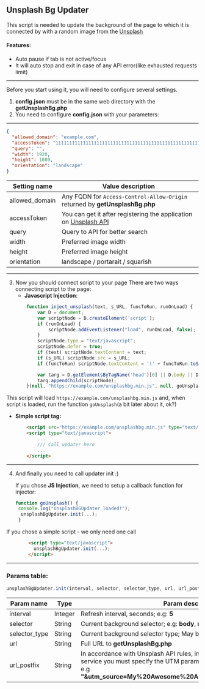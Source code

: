 ## Unsplash Bg Updater

This script is needed to update the background of the page to which it is connected by with a random image from the [Unsplash](https://unsplash.com/)
#### Features:

 - Auto pause if tab is not active/focus
 - It will auto stop and exit in case of any API error(like exhausted requests limit)

----------


Before you start using it, you will need to configure several settings.

 1. __config.json__ must be in the same web directory with the __getUnsplashBg.php__
 2. You need to configure __config.json__ with your parameters:


----------


```json
{  
  "allowed_domain": "example.com",
  "accessToken": "1111111111111111111111111111111111111111111111111111111111111111",  
  "query": "",  
  "width": 1920,  
  "height": 1080,  
  "orientation": "landscape"  
}
```
|Setting name|Value description|
|--|--|
|allowed_domain| Any FQDN for `Access-Control-Allow-Origin` returned by __getUnsplashBg.php__  |
|accessToken | You can get it after registering the application on [Unsplash API](https://unsplash.com/developers)|
|query| Query to API for better search |
|width|Preferred image width|
|height|Preferred image height|
|orientation| landscape / portarait / squarish |


----------


 3. Now you should connect script to your page
There are two ways connecting script to the page:
	- __Javascript Injection__:
	```javascript
        function inject_unsplash(text, s_URL, funcToRun, runOnLoad) {
            var D = document;
            var scriptNode = D.createElement('script');
            if (runOnLoad) {
                scriptNode.addEventListener("load", runOnLoad, false);
            }
            scriptNode.type = "text/javascript";
            scriptNode.defer = true;
            if (text) scriptNode.textContent = text;
            if (s_URL) scriptNode.src = s_URL;
            if (funcToRun) scriptNode.textContent = '(' + funcToRun.toString() + ')()';

            var targ = D.getElementsByTagName('head')[0] || D.body || D.documentElement;
            targ.appendChild(scriptNode);
        }(null, "https://example.com/unsplashbg.min.js", null, goUnsplash);
	```
This script will load `https://example.com/unsplashbg.min.js` and, when script is loaded, run the function `goUnsplash`(a bit later about it, ok?)

  - __Simple script tag:__
	```html
		<script src="https://example.com/unsplashbg.min.js" type="text/javascript" integrity="%INTEGRITY%" defer></script>
		<script type="text/javascript">
			...
			///	Call updater here
			...
		</script>
	```
	


----------


4. And finally you need to call updater init :)

	If you chose __JS Injection__, we need to setup a callback function for injector:
	```javascript
	function goUnsplash() {
     console.log("UnsplashBGUpdater loaded!");
      unsplashBgUpdater.init(...);
     }
	```
If you chose a simple script - we only need one call
```html
		<script type="text/javascript">
	      unsplashBgUpdater.init(...);
		</script>
```


----------


### Params table: 
```javascript
unsplashBgUpdater.init(interval, selector, selector_type, url, url_postfix);
```
|Param name|Type|Param description|
|---|---|---|
|interval|Integer|Refresh interval, seconds; e.g: __5__|
|selector|String|Current background selector; e.g: __body__, __rl-bg__|
|selector_type|String|Current background selector type; May be: __tag__( e.g for body), __class__, __id__
|url|String|Full URL to __getUnsplashBg.php__|
|url_postfix|String|In accordance with Unsplash API rules, in all links to pictures from the service you must specify the UTM parameters to identify your application; e.g __"&utm\_source=My%20Awesome%20Application&utm\_medium=referral"__|


